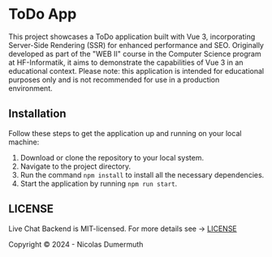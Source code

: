 # ToDo App

This project showcases a ToDo application built with Vue 3, incorporating Server-Side Rendering (SSR) for enhanced performance and SEO. Originally developed as part of the "WEB II" course in the Computer Science program at HF-Informatik, it aims to demonstrate the capabilities of Vue 3 in an educational context. Please note: this application is intended for educational purposes only and is not recommended for use in a production environment.

## Installation

Follow these steps to get the application up and running on your local machine:

1. Download or clone the repository to your local system.
2. Navigate to the project directory.
3. Run the command `npm install` to install all the necessary dependencies.
4. Start the application by running `npm run start`.

## LICENSE

Live Chat Backend is MIT-licensed. For more details see &rarr; [LICENSE](LICENSE)

Copyright
© 2024 - Nicolas Dumermuth